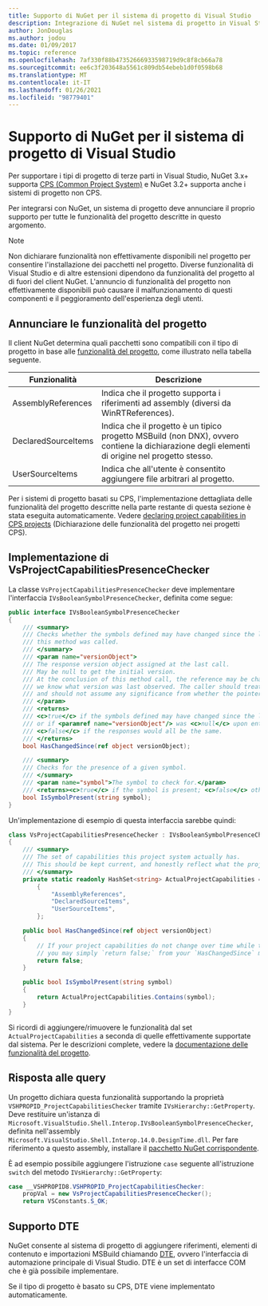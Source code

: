 ```yaml
---
title: Supporto di NuGet per il sistema di progetto di Visual Studio
description: Integrazione di NuGet nel sistema di progetto in Visual Studio per i tipi di progetto di terze parti.
author: JonDouglas
ms.author: jodou
ms.date: 01/09/2017
ms.topic: reference
ms.openlocfilehash: 7af330f88b47352666933598719d9c8f8cb66a78
ms.sourcegitcommit: ee6c3f203648a5561c809db54ebeb1d0f0598b68
ms.translationtype: MT
ms.contentlocale: it-IT
ms.lasthandoff: 01/26/2021
ms.locfileid: "98779401"
---
```

# <a name="nuget-support-for-the-visual-studio-project-system"></a>Supporto di NuGet per il sistema di progetto di Visual Studio

Per supportare i tipi di progetto di terze parti in Visual Studio, NuGet 3.x+ supporta [CPS (Common Project System)](https://github.com/Microsoft/VSProjectSystem/blob/master/doc/overview/intro.md) e NuGet 3.2+ supporta anche i sistemi di progetto non CPS.

Per integrarsi con NuGet, un sistema di progetto deve annunciare il proprio supporto per tutte le funzionalità del progetto descritte in questo argomento.

> [!Note]
> Non dichiarare funzionalità non effettivamente disponibili nel progetto per consentire l'installazione dei pacchetti nel progetto. Diverse funzionalità di Visual Studio e di altre estensioni dipendono da funzionalità del progetto al di fuori del client NuGet. L'annuncio di funzionalità del progetto non effettivamente disponibili può causare il malfunzionamento di questi componenti e il peggioramento dell'esperienza degli utenti.

## <a name="advertise-project-capabilities"></a>Annunciare le funzionalità del progetto

Il client NuGet determina quali pacchetti sono compatibili con il tipo di progetto in base alle [funzionalità del progetto](https://github.com/Microsoft/VSProjectSystem/blob/master/doc/overview/about_project_capabilities.md), come illustrato nella tabella seguente.

| Funzionalità | Descrizione |
| --- | --- |
| AssemblyReferences | Indica che il progetto supporta i riferimenti ad assembly (diversi da WinRTReferences). |
| DeclaredSourceItems | Indica che il progetto è un tipico progetto MSBuild (non DNX), ovvero contiene la dichiarazione degli elementi di origine nel progetto stesso. |
| UserSourceItems|Indica che all'utente è consentito aggiungere file arbitrari al progetto. |

Per i sistemi di progetto basati su CPS, l'implementazione dettagliata delle funzionalità del progetto descritte nella parte restante di questa sezione è stata eseguita automaticamente. Vedere [declaring project capabilities in CPS projects](https://github.com/Microsoft/VSProjectSystem/blob/master/doc/overview/about_project_capabilities.md#how-to-declare-project-capabilities-in-your-project) (Dichiarazione delle funzionalità del progetto nei progetti CPS).

## <a name="implementing-vsprojectcapabilitiespresencechecker"></a>Implementazione di VsProjectCapabilitiesPresenceChecker

La classe `VsProjectCapabilitiesPresenceChecker` deve implementare l'interfaccia `IVsBooleanSymbolPresenceChecker`, definita come segue:

```cs
public interface IVsBooleanSymbolPresenceChecker
{
    /// <summary>
    /// Checks whether the symbols defined may have changed since the last time
    /// this method was called.
    /// </summary>
    /// <param name="versionObject">
    /// The response version object assigned at the last call.
    /// May be null to get the initial version.
    /// At the conclusion of this method call, the reference may be changed so that on a subsequent call
    /// we know what version was last observed. The caller should treat this value as an opaque object,
    /// and should not assume any significance from whether the pointer changed or not.
    /// </param>
    /// <returns>
    /// <c>true</c> if the symbols defined may have changed since the last call to this method
    /// or if <paramref name="versionObject"/> was <c>null</c> upon entering this method.
    /// <c>false</c> if the responses would all be the same.
    /// </returns>
    bool HasChangedSince(ref object versionObject);

    /// <summary>
    /// Checks for the presence of a given symbol.
    /// </summary>
    /// <param name="symbol">The symbol to check for.</param>
    /// <returns><c>true</c> if the symbol is present; <c>false</c> otherwise.</returns>
    bool IsSymbolPresent(string symbol);
}
```

Un'implementazione di esempio di questa interfaccia sarebbe quindi:

```cs
class VsProjectCapabilitiesPresenceChecker : IVsBooleanSymbolPresenceChecker
{
    /// <summary>
    /// The set of capabilities this project system actually has.
    /// This should be kept current, and honestly reflect what the project can do.
    /// </summary>
    private static readonly HashSet<string> ActualProjectCapabilities = new HashSet<string>(StringComparer.OrdinalIgnoreCase)
        {
            "AssemblyReferences",
            "DeclaredSourceItems",
            "UserSourceItems",
        };

    public bool HasChangedSince(ref object versionObject)
    {
        // If your project capabilities do not change over time while the project is open,
        // you may simply `return false;` from your `HasChangedSince` method.
        return false;
    }

    public bool IsSymbolPresent(string symbol)
    {
        return ActualProjectCapabilities.Contains(symbol);
    }
}
```

Si ricordi di aggiungere/rimuovere le funzionalità dal set `ActualProjectCapabilities` a seconda di quelle effettivamente supportate dal sistema. Per le descrizioni complete, vedere la [documentazione delle funzionalità del progetto](https://github.com/Microsoft/VSProjectSystem/blob/master/doc/overview/project_capabilities.md).

## <a name="responding-to-queries"></a>Risposta alle query

Un progetto dichiara questa funzionalità supportando la proprietà `VSHPROPID_ProjectCapabilitiesChecker` tramite `IVsHierarchy::GetProperty`. Deve restituire un'istanza di `Microsoft.VisualStudio.Shell.Interop.IVsBooleanSymbolPresenceChecker`, definita nell'assembly `Microsoft.VisualStudio.Shell.Interop.14.0.DesignTime.dll`. Per fare riferimento a questo assembly, installare il [pacchetto NuGet corrispondente](https://www.nuget.org/packages/Microsoft.VisualStudio.Shell.Interop.14.0.DesignTime).

È ad esempio possibile aggiungere l'istruzione `case` seguente all'istruzione `switch` del metodo `IVsHierarchy::GetProperty`:

```cs
case __VSHPROPID8.VSHPROPID_ProjectCapabilitiesChecker:
    propVal = new VsProjectCapabilitiesPresenceChecker();
    return VSConstants.S_OK;
```

## <a name="dte-support"></a>Supporto DTE

NuGet consente al sistema di progetto di aggiungere riferimenti, elementi di contenuto e importazioni MSBuild chiamando [DTE](/dotnet/api/envdte.dte?view=visualstudiosdk-2017), ovvero l'interfaccia di automazione principale di Visual Studio. DTE è un set di interfacce COM che è già possibile implementare.

Se il tipo di progetto è basato su CPS, DTE viene implementato automaticamente.

